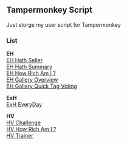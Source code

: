 ## Tampermonkey Script
Just storge my user script for Tampermonkey

### List

**EH**  
[EH Hath Seller](https://github.com/carry0987/carry0987.github.io/raw/master/script/eh_hath_seller.user.js)  
[EH Hath Summary](https://github.com/carry0987/carry0987.github.io/raw/master/script/eh_hath_summary.user.js)  
[EH How Rich Am I ?](https://github.com/carry0987/carry0987.github.io/raw/master/script/eh_how_rich_am_i.user.js)  
[EH Gallery Overview](https://github.com/carry0987/carry0987.github.io/raw/master/script/eh_overview.user.js)  
[EH Gallery Quick Tag Voting](https://github.com/carry0987/carry0987.github.io/raw/master/script/eh_quick_tag_voting.user.js)  

**ExH**  
[ExH EveryDay](https://github.com/carry0987/carry0987.github.io/raw/master/script/ex_everyday.user.js)  

**HV**  
[HV Challenge](https://github.com/carry0987/carry0987.github.io/raw/master/script/hv_challenge.user.js)  
[HV How Rich Am I ?](https://github.com/carry0987/carry0987.github.io/raw/master/script/hv_how_rich_am_i.user.js)  
[HV Trainer](https://github.com/carry0987/carry0987.github.io/raw/master/script/hv_trainer.user.js)  
